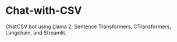 # Chat-with-CSV
ChatCSV bot using Llama 2, Sentence Transformers, CTransformers, Langchain, and Streamlit.
